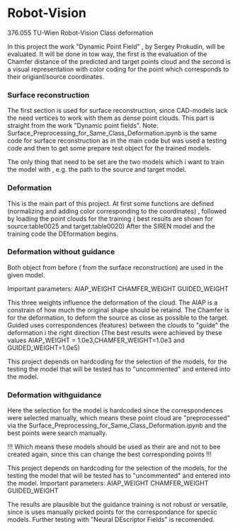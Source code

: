 # Robot-Vision
376.055 TU-Wien Robot-Vision Class deformation

In this project the work "Dynamic Point Field" , by Sergey Prokudin, will be evaluated.
It will be done in tow way, the first is the evaluation of the Chamfer distance of the predicted and target points cloud and the second is a visual representation with color coding for the point which corresponds to their origianl/source coordinates.

### Surface reconstruction
The first section is used for surface reconstruction, since CAD-models lack the need vertices to work with them as dense point clouds.
This part is straight from the work "Dynamic point fields".
Note: Surface_Preprocessing_for_Same_Class_Deformation.ipynb is the same code for surface reconstruction as in the main code but was used a testing code and then to get some prepare test object for the trained models.

The only thing that need to be set are the two models which i want to train the model with , e.g. the path to the source and target model.

### Deformation
This is the main part of this project. At first some functions are defined (normalizing and adding color corresponding to the coordinates) , followed by loading the point clouds for the training ( best results are shown for source:table0025 and target:table0020)
After the SIREN model and the training code the DEformation begins.

### Deformation without guidance
Both object from before ( from the surface reconstruction) are used in the given model. 

Important parameters: 
      AIAP_WEIGHT
      CHAMFER_WEIGHT
      GUIDED_WEIGHT
      
This three weights influence the deformation of the cloud. 
The AIAP is a constrain of how much the original shape should be retaind.
The Chamfer is for the deformation, to deform the source as close as possible to the target.
Guided uses correspondences (features) between the clouds to "guide" the deformation i the right direction
(The best results were achieved by these values AIAP_WEIGHT = 1.0e3,CHAMFER_WEIGHT=1.0e3 and GUIDED_WEIGHT=1.0e5)

This project depends on hardcoding for the selection of the models, for the testing the model that will be tested has to "uncommented" and entered into the model.


### Deformation withguidance
Here the selection for the model is hardcoded since the correspondences were selected manually, which means these point cloud are "preprocessed" via the Surface_Preprocessing_for_Same_Class_Deformation.ipynb and the best points were search manually. 

!!! Which means these models should be used as their are and not to bee created again, since this can change the best corresponding points !!!


This project depends on hardcoding for the selection of the models, for the testing the model that will be tested has to "uncommented" and entered into the model.
Important parameters: 
      AIAP_WEIGHT
      CHAMFER_WEIGHT
      GUIDED_WEIGHT



The results are plausible but the guidance training is not robust or versatile, since is uses manually picked points for the correspondance for speciic models.
Further testing with "Neural DEscriptor Fields" is recomended.


